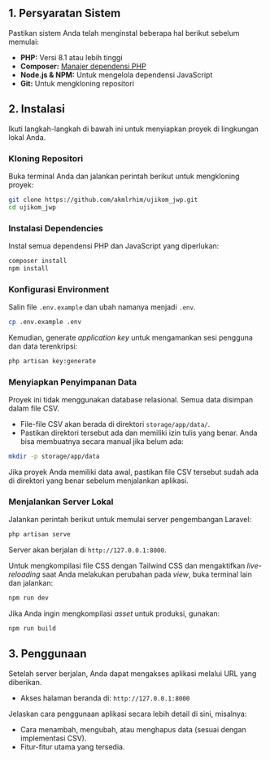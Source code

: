 ## 1\. Persyaratan Sistem

Pastikan sistem Anda telah menginstal beberapa hal berikut sebelum memulai:

-   **PHP:** Versi 8.1 atau lebih tinggi
-   **Composer:** [Manajer dependensi PHP](https://getcomposer.org/)
-   **Node.js & NPM:** Untuk mengelola dependensi JavaScript
-   **Git:** Untuk mengkloning repositori

## 2\. Instalasi

Ikuti langkah-langkah di bawah ini untuk menyiapkan proyek di lingkungan lokal Anda.

### Kloning Repositori

Buka terminal Anda dan jalankan perintah berikut untuk mengkloning proyek:

```bash
git clone https://github.com/akmlrhim/ujikom_jwp.git
cd ujikom_jwp
```

### Instalasi Dependencies

Instal semua dependensi PHP dan JavaScript yang diperlukan:

```bash
composer install
npm install
```

### Konfigurasi Environment

Salin file `.env.example` dan ubah namanya menjadi `.env`.

```bash
cp .env.example .env
```

Kemudian, generate _application key_ untuk mengamankan sesi pengguna dan data terenkripsi:

```bash
php artisan key:generate
```

### Menyiapkan Penyimpanan Data

Proyek ini tidak menggunakan database relasional. Semua data disimpan dalam file CSV.

-   File-file CSV akan berada di direktori `storage/app/data/`.
-   Pastikan direktori tersebut ada dan memiliki izin tulis yang benar. Anda bisa membuatnya secara manual jika belum ada:

<!-- end list -->

```bash
mkdir -p storage/app/data
```

Jika proyek Anda memiliki data awal, pastikan file CSV tersebut sudah ada di direktori yang benar sebelum menjalankan aplikasi.

### Menjalankan Server Lokal

Jalankan perintah berikut untuk memulai server pengembangan Laravel:

```bash
php artisan serve
```

Server akan berjalan di `http://127.0.0.1:8000`.

Untuk mengkompilasi file CSS dengan Tailwind CSS dan mengaktifkan _live-reloading_ saat Anda melakukan perubahan pada _view_, buka terminal lain dan jalankan:

```bash
npm run dev
```

Jika Anda ingin mengkompilasi _asset_ untuk produksi, gunakan:

```bash
npm run build
```

## 3\. Penggunaan

Setelah server berjalan, Anda dapat mengakses aplikasi melalui URL yang diberikan.

-   Akses halaman beranda di: `http://127.0.0.1:8000`

Jelaskan cara penggunaan aplikasi secara lebih detail di sini, misalnya:

-   Cara menambah, mengubah, atau menghapus data (sesuai dengan implementasi CSV).
-   Fitur-fitur utama yang tersedia.

